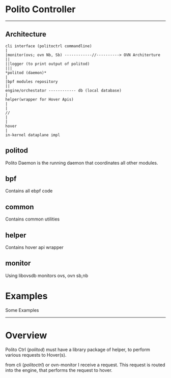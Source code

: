 # Polito Controller

---
## Architecture
```
cli interface (politoctrl commandline)
|
|monitor(ovs; ovn Nb, Sb) ------------//----------> OVN Architerture
||
||logger (to print output of politod)
|||
*politod (daemon)*
|
|bpf modules repository
||
engine/orchestator ------------ db (local database)
|
helper(wrapper for Hover Apis)
|
|
//
|
|
hover
|
in-kernel dataplane impl

```


## politod

Polito Daemon is the running daemon that coordinates all other modules.

##  bpf

Contains all ebpf code

## common
Contains common utilities

## helper

Contains hover api wrapper

## monitor

Using libovsdb monitors ovs, ovn sb,nb


# Examples

Some Examples

---
# Overview

Polito Ctrl (*politod*) must have a library package of helper, to perform various requests to Hover(s).

from cli (*politoctrl*) or ovn-monitor I receive a request.
This request is routed into the engine, that performs the request to hover.
